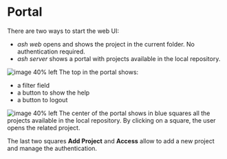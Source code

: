 # Portal
There are two ways to start the web UI:
- _ash web_ opens and shows the project in the current folder. No authentication required.
- _ash server_ shows a portal with projects available in the local repository.

![image 40% left](~public/help/portalTop.png)
The top in the portal shows: 
- a filter field
- a button to show the help
- a button to logout


![image 40% left](~public/help/portalCenter.png)
The center of the portal shows in blue squares all the projects available in the local repository. By clicking on a square, the user opens the related project.

The last two squares __Add Project__ and __Access__ allow to add a new project  and manage the authentication.